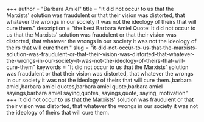 +++
author = "Barbara Amiel"
title = "It did not occur to us that the Marxists' solution was fraudulent or that their vision was distorted, that whatever the wrongs in our society it was not the ideology of theirs that will cure them."
description = "the best Barbara Amiel Quote: It did not occur to us that the Marxists' solution was fraudulent or that their vision was distorted, that whatever the wrongs in our society it was not the ideology of theirs that will cure them."
slug = "it-did-not-occur-to-us-that-the-marxists-solution-was-fraudulent-or-that-their-vision-was-distorted-that-whatever-the-wrongs-in-our-society-it-was-not-the-ideology-of-theirs-that-will-cure-them"
keywords = "It did not occur to us that the Marxists' solution was fraudulent or that their vision was distorted, that whatever the wrongs in our society it was not the ideology of theirs that will cure them.,barbara amiel,barbara amiel quotes,barbara amiel quote,barbara amiel sayings,barbara amiel saying,quotes, sayings,quote, saying, motivation"
+++
It did not occur to us that the Marxists' solution was fraudulent or that their vision was distorted, that whatever the wrongs in our society it was not the ideology of theirs that will cure them.

